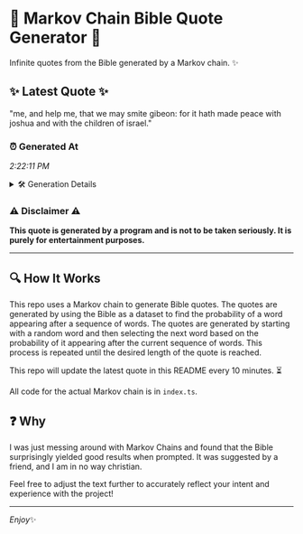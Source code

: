 # 📖 Markov Chain Bible Quote Generator 📖

Infinite quotes from the Bible generated by a Markov chain. ✨

## ✨ Latest Quote ✨
"me, and help me, that we may smite gibeon: for it hath made peace with joshua and with the children of israel."

### ⏰ Generated At
*2:22:11 PM*

<details>
    <summary>🛠️ Generation Details</summary>
    <p>
        <strong>🌱 Seed:</strong> me,<br>
        <strong>🔄 Iterations:</strong> 21<br>
        <strong>📜 Context History:</strong><br>[ me, ]: and<br>[ me,, and ]: help<br>[ me,, and, help ]: me,<br>[ me,, and, help, me, ]: that<br>[ me,, and, help, me,, that ]: we<br>[ me,, and, help, me,, that, we ]: may<br>[ and, help, me,, that, we, may ]: smite<br>[ help, me,, that, we, may, smite ]: gibeon:<br>[ me,, that, we, may, smite, gibeon: ]: for<br>[ that, we, may, smite, gibeon:, for ]: it<br>[ we, may, smite, gibeon:, for, it ]: hath<br>[ may, smite, gibeon:, for, it, hath ]: made<br>[ smite, gibeon:, for, it, hath, made ]: peace<br>[ gibeon:, for, it, hath, made, peace ]: with<br>[ for, it, hath, made, peace, with ]: joshua<br>[ it, hath, made, peace, with, joshua ]: and<br>[ hath, made, peace, with, joshua, and ]: with<br>[ made, peace, with, joshua, and, with ]: the<br>[ peace, with, joshua, and, with, the ]: children<br>[ with, joshua, and, with, the, children ]: of<br>[ joshua, and, with, the, children, of ]: israel.<br>
    </p>
</details>

### ⚠️ Disclaimer ⚠️
**This quote is generated by a program and is not to be taken seriously. It is purely for entertainment purposes.**

---

## 🔍 How It Works

This repo uses a Markov chain to generate Bible quotes. The quotes are generated by using the Bible as a dataset to find the probability of a word appearing after a sequence of words. The quotes are generated by starting with a random word and then selecting the next word based on the probability of it appearing after the current sequence of words. This process is repeated until the desired length of the quote is reached.

This repo will update the latest quote in this README every 10 minutes. ⏳

All code for the actual Markov chain is in `index.ts`.

## ❓ Why

I was just messing around with Markov Chains and found that the Bible surprisingly yielded good results when prompted. 
It was suggested by a friend, and I am in no way christian.

Feel free to adjust the text further to accurately reflect your intent and experience with the project!

---

*Enjoy*✨
